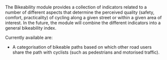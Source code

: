 The Bikeability module provides a collection of indicators related to a number of different aspects that determine the perceived quality (safety, comfort, practicality) of cycling along a given street or within a given area of interest. In the future, the module will combine the different indicators into a general bikeability index.

Currently available are:

* A categorisation of bikeable paths based on which other road users share the path with cyclists (such as pedestrians and motorised traffic).